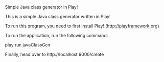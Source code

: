 Simple Java class generator in Play!

This is a simple Java class generator written in Play!

To run this program, you need to first install Play! (http://playframework.org)

To run the application, run the following command:

play run javaClassGen

Finally, head over to http://localhost:9000/create
